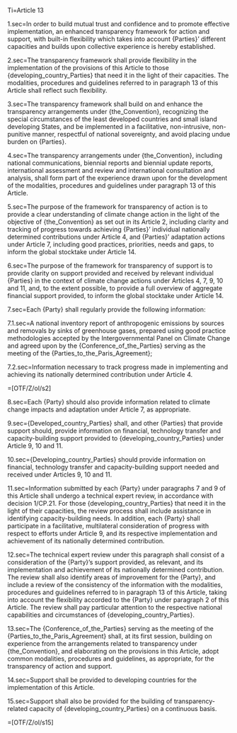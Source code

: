 
Ti=Article 13

1.sec=In order to build mutual trust and confidence and to promote effective implementation, an enhanced transparency framework for action and support, with built-in flexibility which takes into account {Parties}’ different capacities and builds upon collective experience is hereby established.

2.sec=The transparency framework shall provide flexibility in the implementation of the provisions of this Article to those {developing_country_Parties} that need it in the light of their capacities. The modalities, procedures and guidelines referred to in paragraph 13 of this Article shall reflect such flexibility.

3.sec=The transparency framework shall build on and enhance the transparency arrangements under {the_Convention}, recognizing the special circumstances of the least developed countries and small island developing States, and be implemented in a facilitative, non-intrusive, non-punitive manner, respectful of national sovereignty, and avoid placing undue burden on {Parties}.

4.sec=The transparency arrangements under {the_Convention}, including national communications, biennial reports and biennial update reports, international assessment and review and international consultation and analysis, shall form part of the experience drawn upon for the development of the modalities, procedures and guidelines under paragraph 13 of this Article.

5.sec=The purpose of the framework for transparency of action is to provide a clear understanding of climate change action in the light of the objective of {the_Convention} as set out in its Article 2, including clarity and tracking of progress towards achieving {Parties}’ individual nationally determined contributions under Article 4, and {Parties}’ adaptation actions under Article 7, including good practices, priorities, needs and gaps, to inform the global stocktake under Article 14.

6.sec=The purpose of the framework for transparency of support is to provide clarity on support provided and received by relevant individual {Parties} in the context of climate change actions under Articles 4, 7, 9, 10 and 11, and, to the extent possible, to provide a full overview of aggregate financial support provided, to inform the global stocktake under Article 14.

7.sec=Each {Party} shall regularly provide the following information:

7.1.sec=A national inventory report of anthropogenic emissions by sources and removals by sinks of greenhouse gases, prepared using good practice methodologies accepted by the Intergovernmental Panel on Climate Change and agreed upon by the {Conference_of_the_Parties} serving as the meeting of the {Parties_to_the_Paris_Agreement};

7.2.sec=Information necessary to track progress made in implementing and achieving its nationally determined contribution under Article 4.

=[OTF/Z/ol/s2]

8.sec=Each {Party} should also provide information related to climate change impacts and adaptation under Article 7, as appropriate.

9.sec={Developed_country_Parties} shall, and other {Parties} that provide support should, provide information on financial, technology transfer and capacity-building support provided to {developing_country_Parties} under Article 9, 10 and 11.

10.sec={Developing_country_Parties} should provide information on financial, technology transfer and capacity-building support needed and received under Articles 9, 10 and 11.

11.sec=Information submitted by each {Party} under paragraphs 7 and 9 of this Article shall undergo a technical expert review, in accordance with decision 1/CP.21. For those {developing_country_Parties} that need it in the light of their capacities, the review process shall include assistance in identifying capacity-building needs. In addition, each {Party} shall participate in a facilitative, multilateral consideration of progress with respect to efforts under Article 9, and its respective implementation and achievement of its nationally determined contribution.

12.sec=The technical expert review under this paragraph shall consist of a consideration of the {Party}’s support provided, as relevant, and its implementation and achievement of its nationally determined contribution. The review shall also identify areas of improvement for the {Party}, and include a review of the consistency of the information with the modalities, procedures and guidelines referred to in paragraph 13 of this Article, taking into account the flexibility accorded to the {Party} under paragraph 2 of this Article. The review shall pay particular attention to the respective national capabilities and circumstances of {developing_country_Parties}.

13.sec=The {Conference_of_the_Parties} serving as the meeting of the {Parties_to_the_Paris_Agreement} shall, at its first session, building on experience from the arrangements related to transparency under {the_Convention}, and elaborating on the provisions in this Article, adopt common modalities, procedures and guidelines, as appropriate, for the transparency of action and support.

14.sec=Support shall be provided to developing countries for the implementation of this Article.

15.sec=Support shall also be provided for the building of transparency-related capacity of {developing_country_Parties} on a continuous basis.

=[OTF/Z/ol/s15]
